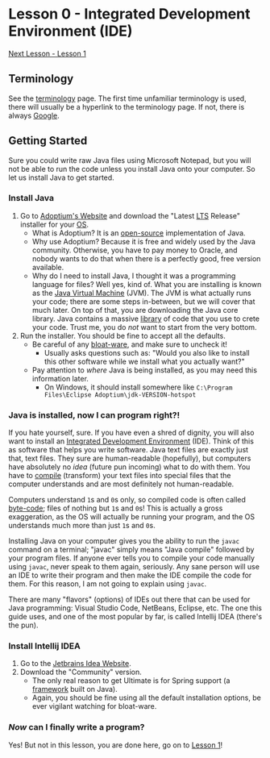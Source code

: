 # Lesson 0 - Integrated Development Environment (IDE)

[Next Lesson - Lesson 1](../lesson-001/lesson-001.md)

## Terminology

See the [terminology](../terminology.md) page. The first time unfamiliar terminology is used, there will usually be a
hyperlink to the terminology page. If not, there is always [Google](https://google.com).

## Getting Started

Sure you could write raw Java files using Microsoft Notepad, but you will not be able to run the code unless you install
Java onto your computer. So let us install Java to get started.

### Install Java

1. Go to [Adoptium's Website](https://adoptium.net/) and download the "Latest [LTS](../terminology.md) Release"
   installer for your [OS](../terminology.md).
    * What is Adoptium? It is an [open-source](../terminology.md) implementation of Java.
    * Why use Adoptium? Because it is free and widely used by the Java community. Otherwise, you have to pay money to
      Oracle, and nobody wants to do that when there is a perfectly good, free version available.
    * Why do I need to install Java, I thought it was a programming language for files? Well yes, kind of. What you are
      installing is known as the [Java Virtual Machine](../terminology.md) (JVM). The JVM is what actually runs your
      code; there are some steps in-between, but we will cover that much later. On top of that, you are downloading the
      Java core library. Java contains a massive [library](../terminology.md) of code that you use to crete your code. 
      Trust
      me, you do _not_ want to start from the very bottom.
2. Run the installer. You should be fine to accept all the defaults.
    * Be careful of any [bloat-ware](../terminology.md), and make sure to uncheck it!
        * Usually asks questions such as: "Would you also like to install this other software while we install what you
          actually want?"
    * Pay attention to _where_ Java is being installed, as you may need this information later.
        * On Windows, it should install somewhere like `C:\Program Files\Eclipse Adoptium\jdk-VERSION-hotspot`

### Java is installed, now I can program right?!

If you hate yourself, sure. If you have even a shred of dignity, you will also want to install
an [Integrated Development Environment](../terminology.md) (IDE). Think of this as software that helps you write 
software. Java text files are exactly just that, text files. They sure are human-readable (hopefully), but computers 
have absolutely no _idea_ (future pun incoming) what to do with them. You have to [compile](../terminology.md) 
(transform) your text files into special files that the computer understands and are most definitely not human-readable.

Computers understand `1`s and `0`s only, so compiled code is often called [byte-code](../terminology.md); files of 
nothing but `1`s and `0`s! This is actually a gross exaggeration, as the OS will actually be running your program, 
and the OS understands much more than just `1`s and `0`s.

Installing Java on your computer gives you the ability to run the `javac` command on a terminal; "javac" simply 
means "Java compile" followed by your program files. If anyone ever tells you to compile your code manually using 
`javac`, never speak to them again, seriously. Any sane person will use an IDE to write their program and then make 
the IDE compile the code for them. For this reason, I am not going to explain using `javac`.

There are many "flavors" (options) of IDEs out there that can be used for Java programming: Visual Studio Code, 
NetBeans, Eclipse, etc. The one this guide uses, and one of the most popular by far, is called Intellij IDEA 
(there's the pun).

### Install Intellij IDEA

1. Go to the [Jetbrains Idea Website](https://www.jetbrains.com/idea/download/).
2. Download the "Community" version.
   * The only real reason to get Ultimate is for Spring support (a [framework](../terminology.md) built on Java).
   * Again, you should be fine using all the default installation options, be ever vigilant watching for bloat-ware.

### _Now_ can I finally write a program?

Yes! But not in this lesson, you are done here, go on to [Lesson 1](../lesson-001/lesson-001.md)!